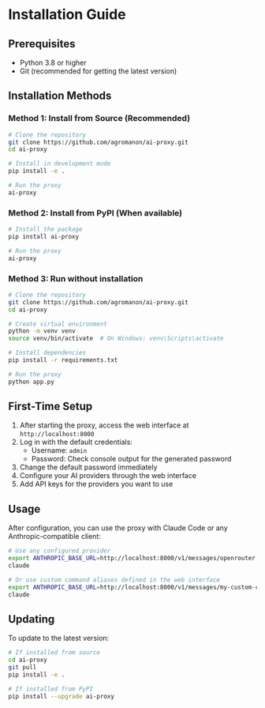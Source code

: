 # Installation Guide

## Prerequisites
- Python 3.8 or higher
- Git (recommended for getting the latest version)

## Installation Methods

### Method 1: Install from Source (Recommended)
```bash
# Clone the repository
git clone https://github.com/agromanon/ai-proxy.git
cd ai-proxy

# Install in development mode
pip install -e .

# Run the proxy
ai-proxy
```

### Method 2: Install from PyPI (When available)
```bash
# Install the package
pip install ai-proxy

# Run the proxy
ai-proxy
```

### Method 3: Run without installation
```bash
# Clone the repository
git clone https://github.com/agromanon/ai-proxy.git
cd ai-proxy

# Create virtual environment
python -m venv venv
source venv/bin/activate  # On Windows: venv\Scripts\activate

# Install dependencies
pip install -r requirements.txt

# Run the proxy
python app.py
```

## First-Time Setup

1. After starting the proxy, access the web interface at `http://localhost:8000`
2. Log in with the default credentials:
   - Username: `admin`
   - Password: Check console output for the generated password
3. Change the default password immediately
4. Configure your AI providers through the web interface
5. Add API keys for the providers you want to use

## Usage

After configuration, you can use the proxy with Claude Code or any Anthropic-compatible client:

```bash
# Use any configured provider
export ANTHROPIC_BASE_URL=http://localhost:8000/v1/messages/openrouter
claude

# Or use custom command aliases defined in the web interface
export ANTHROPIC_BASE_URL=http://localhost:8000/v1/messages/my-custom-command
claude
```

## Updating

To update to the latest version:

```bash
# If installed from source
cd ai-proxy
git pull
pip install -e .

# If installed from PyPI
pip install --upgrade ai-proxy
```